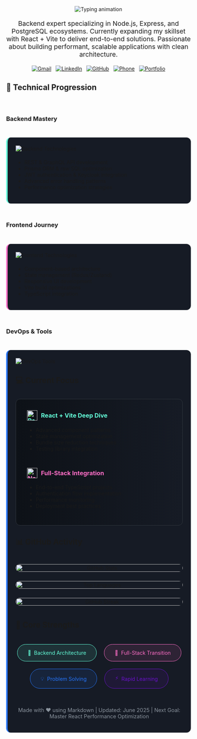 <div align="center">
  <!-- Improved typing animation with better speed control -->
  <img src="https://readme-typing-svg.demolab.com?font=Fira+Code&size=30&duration=2200&pause=800&color=64FFDA&center=true&vCenter=true&width=800&height=80&lines=Hello%2C+I'm+JEEVA+V;Node.js+Backend+Specialist;Full-Stack+Developer+in+Progress" alt="Typing animation" />

  <!-- Enhanced intro with clearer value proposition -->
  <p style="font-size: 1.1rem; max-width: 800px; margin: 20px auto;">
    Backend expert specializing in Node.js, Express, and PostgreSQL ecosystems. 
    Currently expanding my skillset with React + Vite to deliver end-to-end solutions. 
    Passionate about building performant, scalable applications with clean architecture.
  </p>
  
  <!-- Improved contact section with better spacing -->
 <div style="display: flex; gap: 12px; justify-content: center; flex-wrap: wrap; margin: 10px 0 30px;">
  <a href="mailto:jeeva6316x@gmail.com" target="_blank">
    <img src="https://img.shields.io/badge/Gmail-D14836?style=for-the-badge&logo=gmail&logoColor=white" alt="Gmail">
  </a>
  <a href="https://linkedin.com/in/jeeva-" target="_blank">
    <img src="https://img.shields.io/badge/LinkedIn-0A66C2?style=for-the-badge&logo=linkedin&logoColor=white" alt="LinkedIn">
  </a>
  <a href="https://github.com/JeevaVenkidu" target="_blank">
    <img src="https://img.shields.io/badge/GitHub-181717?style=for-the-badge&logo=github&logoColor=white" alt="GitHub">
  </a>
  <a href="tel:+916383852216" target="_blank">
    <img src="https://img.shields.io/badge/Phone-25D366?style=for-the-badge&logo=whatsapp&logoColor=white" alt="Phone">
  </a>
  <a href="https://jeevacodes.web.app/" target="_blank">
    <img src="https://img.shields.io/badge/Portfolio-%23000000.svg?style=for-the-badge&logo=firefox&logoColor=#FF7139" alt="Portfolio">
  </a>
</div>

</div>

## 🚀 Technical Progression

<div style="display: grid; grid-template-columns: repeat(auto-fit, minmax(320px, 1fr)); gap: 25px; margin: 40px 0;">

### Backend Mastery
<div style="background: #161b25; padding: 22px; border-radius: 12px; border-left: 4px solid #64ffda;">
  <div style="display: flex; flex-wrap: wrap; gap: 15px; margin-bottom: 20px;">
    <img src="https://skillicons.dev/icons?i=nodejs,express,postgres,prisma,redis" alt="Backend Technologies">
  </div>
  <ul>
    <li>REST & GraphQL API development</li>
    <li>Prisma ORM & raw SQL optimization</li>
    <li>JWT authentication & Keycloak integration</li>
    <li>Advanced error handling patterns</li>
    <li>Performance optimization strategies</li>
  </ul>
</div>

### Frontend Journey
<div style="background: #161b25; padding: 22px; border-radius: 12px; border-left: 4px solid #ff6ec7;">
  <div style="display: flex; flex-wrap: wrap; gap: 15px; margin-bottom: 20px;">
    <img src="https://skillicons.dev/icons?i=react,vite,js,ts,tailwind" alt="Frontend Technologies">
  </div>
  <ul>
    <li>Component-based architecture</li>
    <li>State management (Redux/Zustand)</li>
    <li>Responsive UI development</li>
    <li>Vite build optimizations</li>
    <li>TypeScript integration</li>
  </ul>
</div>

### DevOps & Tools
<div style="background: #161b25; padding: 22px; border-radius: 12px; border-left: 4px solid #2575fc;">
  <div style="display: flex; flex-wrap: wrap; gap: 15px; margin-bottom: 20px;">
    <img src="https://skillicons.dev/icons?i=git,github,postman,linux" alt="DevOps Tools">
</div>

## 💻 Current Focus

<div style="background: linear-gradient(to right, #0d1117, #161b25); padding: 30px; border-radius: 12px; border: 1px solid #30363d; margin: 30px 0;">
  <div style="display: flex; align-items: center; gap: 30px; flex-wrap: wrap;">
    <div style="flex: 1; min-width: 280px;">
      <h3 style="color: #64ffda; margin-top: 0; display: flex; align-items: center; gap: 10px;">
        <img src="https://skillicons.dev/icons?i=react" width="28" height="28" alt="React"/> 
        React + Vite Deep Dive
      </h3>
      <ul>
        <li>Advanced component patterns</li>
        <li>State management optimization</li>
        <li>Bundle size reduction techniques</li>
        <li>Testing library integration</li>
      </ul>
    </div>
    <div style="flex: 1; min-width: 280px;">
      <h3 style="color: #ff6ec7; margin-top: 0; display: flex; align-items: center; gap: 10px;">
        <img src="https://skillicons.dev/icons?i=nodejs" width="28" height="28" alt="Node.js"/> 
        Full-Stack Integration
      </h3>
      <ul>
        <li>End-to-end TypeScript projects</li>
        <li>Authentication flow implementation</li>
        <li>Performance monitoring</li>
        <li>Deployment best practices</li>
      </ul>
    </div>
  </div>
</div>

## 📊 GitHub Activity

<div align="center" style="margin: 40px 0; display: flex; flex-direction: column; align-items: center; gap: 25px;">
  <!-- GitHub Stats -->
  <div style="width: 100%; max-width: 800px;">
    <a href="https://github.com/JeevaVenkidu">
      <img src="https://github-readme-stats.vercel.app/api?username=JeevaVenkidu&show_icons=true&theme=dark&bg_color=0d1117&title_color=64ffda&icon_color=ff6ec7&text_color=e6edf3&hide_border=true&include_all_commits=true" 
           alt="GitHub Stats" 
           style="width: 100%; border-radius: 10px;">
    </a>
  </div>
  
  <!-- Combined Language and Streak Stats -->
  <div style="display: flex; flex-wrap: wrap; justify-content: center; gap: 25px; width: 100%;">
    <!-- Top Languages -->
<div style="flex: 1; min-width: 350px;"> <!-- Increased min-width -->
  <a href="https://github.com/JeevaVenkidu">
    <img 
      src="https://github-readme-stats.vercel.app/api/top-langs/?username=JeevaVenkidu&layout=compact&theme=dark&bg_color=0d1117&title_color=64ffda&text_color=e6edf3&hide_border=true&langs_count=8&card_width=400" 
      alt="Top Languages" 
      style="width: 100%; border-radius: 10px;"
    >
  </a>
</div>
    <!-- Streak Stats -->
    <div style="flex: 1; min-width: 300px;">
      <a href="https://github.com/JeevaVenkidu">
        <img src="https://streak-stats.demolab.com/?user=JeevaVenkidu&theme=dark&background=0D1117&border=30363D&ring=64FFDA&fire=64FFDA&currStreakLabel=64FFDA" 
             alt="GitHub Streak" 
             style="width: 100%; border-radius: 10px;">
      </a>
    </div>
  </div>
</div>

## 🌟 Core Strengths

<div align="center" style="display: flex; flex-wrap: wrap; justify-content: center; gap: 20px; margin: 40px 0;">
  <div style="background: rgba(100, 255, 218, 0.1); color: #64ffda; padding: 14px 28px; border-radius: 30px; border: 1px solid #64ffda; display: flex; align-items: center; gap: 8px;">
    <span>🔧</span> Backend Architecture
  </div>
  <div style="background: rgba(255, 110, 199, 0.1); color: #ff6ec7; padding: 14px 28px; border-radius: 30px; border: 1px solid #ff6ec7; display: flex; align-items: center; gap: 8px;">
    <span>🔄</span> Full-Stack Transition
  </div>
  <div style="background: rgba(37, 117, 252, 0.1); color: #2575fc; padding: 14px 28px; border-radius: 30px; border: 1px solid #2575fc; display: flex; align-items: center; gap: 8px;">
    <span>💡</span> Problem Solving
  </div>
  <div style="background: rgba(106, 17, 203, 0.1); color: #6a11cb; padding: 14px 28px; border-radius: 30px; border: 1px solid #6a11cb; display: flex; align-items: center; gap: 8px;">
    <span>⚡</span> Rapid Learning
  </div>
</div>

<div align="center" style="margin-top: 50px; color: #8b949e; font-size: 0.9rem;">
  <p>Made with ❤️ using Markdown | Updated: June 2025 | Next Goal: Master React Performance Optimization</p>
</div>
